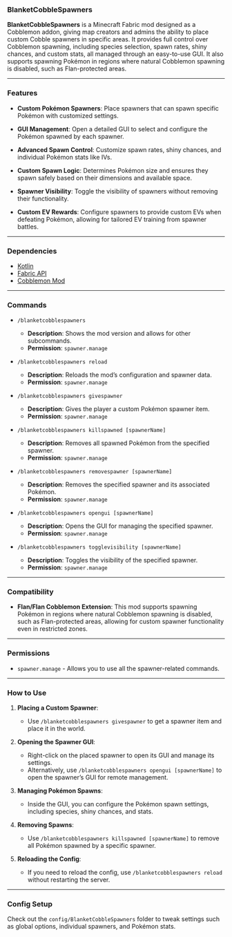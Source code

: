 ### BlanketCobbleSpawners

**BlanketCobbleSpawners** is a Minecraft Fabric mod designed as a Cobblemon addon, giving map creators and admins the ability to place custom Cobble spawners in specific areas. It provides full control over Cobblemon spawning, including species selection, spawn rates, shiny chances, and custom stats, all managed through an easy-to-use GUI. It also supports spawning Pokémon in regions where natural Cobblemon spawning is disabled, such as Flan-protected areas.

---

### Features
- **Custom Pokémon Spawners**: Place spawners that can spawn specific Pokémon with customized settings.
  
- **GUI Management**: Open a detailed GUI to select and configure the Pokémon spawned by each spawner.
  
- **Advanced Spawn Control**: Customize spawn rates, shiny chances, and individual Pokémon stats like IVs.
  
- **Custom Spawn Logic**: Determines Pokémon size and ensures they spawn safely based on their dimensions and available space.
  
- **Spawner Visibility**: Toggle the visibility of spawners without removing their functionality.
  
- **Custom EV Rewards**: Configure spawners to provide custom EVs when defeating Pokémon, allowing for tailored EV training from spawner battles.

---

### Dependencies
- [Kotlin](https://modrinth.com/mod/fabric-language-kotlin)
- [Fabric API](https://modrinth.com/mod/fabric-api)
- [Cobblemon Mod](https://modrinth.com/mod/cobblemon)

---

### Commands
- `/blanketcobblespawners`  
  - **Description**: Shows the mod version and allows for other subcommands.
  - **Permission**: `spawner.manage`

- `/blanketcobblespawners reload`  
  - **Description**: Reloads the mod’s configuration and spawner data.
  - **Permission**: `spawner.manage`

- `/blanketcobblespawners givespawner`  
  - **Description**: Gives the player a custom Pokémon spawner item.
  - **Permission**: `spawner.manage`

- `/blanketcobblespawners killspawned [spawnerName]`  
  - **Description**: Removes all spawned Pokémon from the specified spawner.
  - **Permission**: `spawner.manage`

- `/blanketcobblespawners removespawner [spawnerName]`  
  - **Description**: Removes the specified spawner and its associated Pokémon.
  - **Permission**: `spawner.manage`

- `/blanketcobblespawners opengui [spawnerName]`  
  - **Description**: Opens the GUI for managing the specified spawner.
  - **Permission**: `spawner.manage`

- `/blanketcobblespawners togglevisibility [spawnerName]`  
  - **Description**: Toggles the visibility of the specified spawner.
  - **Permission**: `spawner.manage`

---

### Compatibility
- **Flan/Flan Cobblemon Extension**: This mod supports spawning Pokémon in regions where natural Cobblemon spawning is disabled, such as Flan-protected areas, allowing for custom spawner functionality even in restricted zones.

---

### Permissions
- `spawner.manage` - Allows you to use all the spawner-related commands.

---

### How to Use
1. **Placing a Custom Spawner**:
   - Use `/blanketcobblespawners givespawner` to get a spawner item and place it in the world.

2. **Opening the Spawner GUI**:
   - Right-click on the placed spawner to open its GUI and manage its settings.
   - Alternatively, use `/blanketcobblespawners opengui [spawnerName]` to open the spawner’s GUI for remote management.

3. **Managing Pokémon Spawns**:
   - Inside the GUI, you can configure the Pokémon spawn settings, including species, shiny chances, and stats.

4. **Removing Spawns**:
   - Use `/blanketcobblespawners killspawned [spawnerName]` to remove all Pokémon spawned by a specific spawner.

5. **Reloading the Config**:
   - If you need to reload the config, use `/blanketcobblespawners reload` without restarting the server.

---

### Config Setup
Check out the `config/BlanketCobbleSpawners` folder to tweak settings such as global options, individual spawners, and Pokémon stats.

